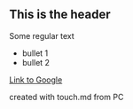 ## This is the header

Some regular text

* bullet 1
* bullet 2

[Link to Google](http://www.google.com)

created with touch.md from PC

